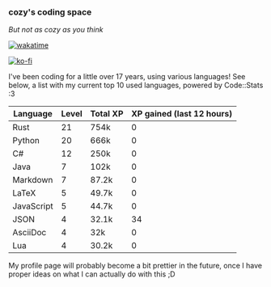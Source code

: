 ### cozy's coding space
*But not as cozy as you think*

[![wakatime](https://wakatime.com/badge/user/c0ba07bb-3421-41be-bd1a-d611e670f250.svg)](https://wakatime.com/@c0ba07bb-3421-41be-bd1a-d611e670f250)

[![ko-fi](https://ko-fi.com/img/githubbutton_sm.svg)](https://ko-fi.com/J3J75ITL4)

I've been coding for a little over 17 years, using various languages! See below, a list with my current top 10 used languages, powered by Code::Stats :3
    
| Language | Level | Total XP | XP gained (last 12 hours) |
| --- | --- | --- | --- |
| Rust | 21 | 754k | 0 |
| Python | 20 | 666k | 0 |
| C# | 12 | 250k | 0 |
| Java | 7 | 102k | 0 |
| Markdown | 7 | 87.2k | 0 |
| LaTeX | 5 | 49.7k | 0 |
| JavaScript | 5 | 44.7k | 0 |
| JSON | 4 | 32.1k | 34 |
| AsciiDoc | 4 | 32k | 0 |
| Lua | 4 | 30.2k | 0 |
    
My profile page will probably become a bit prettier in the future, once I have proper ideas on what I can actually do with this ;D